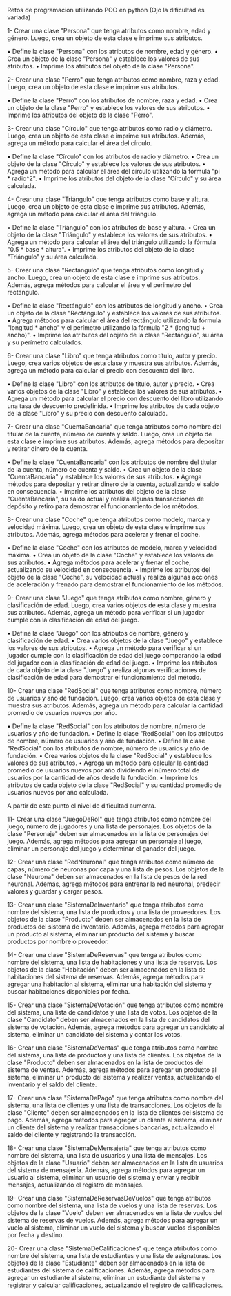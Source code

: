 Retos de programacion utilizando POO en python (Ojo la dificultad es variada)

1- Crear una clase "Persona" que tenga atributos como nombre, edad y género. Luego, crea un objeto de esta clase e imprime sus atributos.

• Define la clase "Persona" con los atributos de nombre, edad y género.
• Crea un objeto de la clase "Persona" y establece los valores de sus atributos.
• Imprime los atributos del objeto de la clase "Persona".

2- Crear una clase "Perro" que tenga atributos como nombre, raza y edad. Luego, crea un objeto de esta clase e imprime sus atributos.

• Define la clase "Perro" con los atributos de nombre, raza y edad.
• Crea un objeto de la clase "Perro" y establece los valores de sus atributos.
• Imprime los atributos del objeto de la clase "Perro".

3- Crear una clase "Círculo" que tenga atributos como radio y diámetro. Luego, crea un objeto de esta clase e imprime sus atributos. 
Además, agrega un método para calcular el área del círculo.

• Define la clase "Círculo" con los atributos de radio y diámetro.
• Crea un objeto de la clase "Círculo" y establece los valores de sus atributos.
• Agrega un método para calcular el área del círculo utilizando la fórmula "pi * radio^2".
• Imprime los atributos del objeto de la clase "Círculo" y su área calculada.

4- Crear una clase "Triángulo" que tenga atributos como base y altura. Luego, crea un objeto de esta clase e imprime sus atributos. 
Además, agrega un método para calcular el área del triángulo.

• Define la clase "Triángulo" con los atributos de base y altura.
• Crea un objeto de la clase "Triángulo" y establece los valores de sus atributos.
• Agrega un método para calcular el área del triángulo utilizando la fórmula "0.5 * base * altura".
• Imprime los atributos del objeto de la clase "Triángulo" y su área calculada.

5- Crear una clase "Rectángulo" que tenga atributos como longitud y ancho. Luego, crea un objeto de esta clase e imprime sus atributos. 
Además, agrega métodos para calcular el área y el perímetro del rectángulo.

• Define la clase "Rectángulo" con los atributos de longitud y ancho.
• Crea un objeto de la clase "Rectángulo" y establece los valores de sus atributos.
• Agrega métodos para calcular el área del rectángulo utilizando la fórmula "longitud * ancho" y el perímetro utilizando la fórmula "2 * (longitud + ancho)".
• Imprime los atributos del objeto de la clase "Rectángulo", su área y su perímetro calculados.

6- Crear una clase "Libro" que tenga atributos como título, autor y precio. Luego, crea varios objetos de esta clase y muestra sus atributos. 
Además, agrega un método para calcular el precio con descuento del libro.

• Define la clase "Libro" con los atributos de título, autor y precio.
• Crea varios objetos de la clase "Libro" y establece los valores de sus atributos.
• Agrega un método para calcular el precio con descuento del libro utilizando una tasa de descuento predefinida.
• Imprime los atributos de cada objeto de la clase "Libro" y su precio con descuento calculado.

7- Crear una clase "CuentaBancaria" que tenga atributos como nombre del titular de la cuenta, número de cuenta y saldo. Luego, crea un objeto de esta clase e imprime sus atributos. Además, agrega métodos para depositar y retirar dinero de la cuenta.

• Define la clase "CuentaBancaria" con los atributos de nombre del titular de la cuenta, número de cuenta y saldo.
• Crea un objeto de la clase "CuentaBancaria" y establece los valores de sus atributos.
• Agrega métodos para depositar y retirar dinero de la cuenta, actualizando el saldo en consecuencia.
• Imprime los atributos del objeto de la clase "CuentaBancaria", su saldo actual y realiza algunas transacciones de depósito y retiro para demostrar el funcionamiento de los métodos.

8- Crear una clase "Coche" que tenga atributos como modelo, marca y velocidad máxima. Luego, crea un objeto de esta clase e imprime sus atributos. Además, agrega métodos para acelerar y frenar el coche.

• Define la clase "Coche" con los atributos de modelo, marca y velocidad máxima.
• Crea un objeto de la clase "Coche" y establece los valores de sus atributos.
• Agrega métodos para acelerar y frenar el coche, actualizando su velocidad en consecuencia.
• Imprime los atributos del objeto de la clase "Coche", su velocidad actual y realiza algunas acciones de aceleración y frenado para demostrar el funcionamiento de los métodos.

9- Crear una clase "Juego" que tenga atributos como nombre, género y clasificación de edad. Luego, crea varios objetos de esta clase y muestra sus atributos. Además, agrega un método para verificar si un jugador cumple con la clasificación de edad del juego.

• Define la clase "Juego" con los atributos de nombre, género y clasificación de edad.
• Crea varios objetos de la clase "Juego" y establece los valores de sus atributos.
• Agrega un método para verificar si un jugador cumple con la clasificación de edad del juego comparando la edad del jugador con la clasificación de edad del juego.
• Imprime los atributos de cada objeto de la clase "Juego" y realiza algunas verificaciones de clasificación de edad para demostrar el funcionamiento del método.

10- Crear una clase "RedSocial" que tenga atributos como nombre, número de usuarios y año de fundación. Luego, crea varios objetos de esta clase y muestra sus atributos. Además, agrega un método para calcular la cantidad promedio de usuarios nuevos por año.

• Define la clase "RedSocial" con los atributos de nombre, número de usuarios y año de fundación.
• Define la clase "RedSocial" con los atributos de nombre, número de usuarios y año de fundación.
• Define la clase "RedSocial" con los atributos de nombre, número de usuarios y año de fundación.
• Crea varios objetos de la clase "RedSocial" y establece los valores de sus atributos.
• Agrega un método para calcular la cantidad promedio de usuarios nuevos por año dividiendo el número total de usuarios por la cantidad de años desde la fundación.
• Imprime los atributos de cada objeto de la clase "RedSocial" y su cantidad promedio de usuarios nuevos por año calculada.

A partir de este punto el nivel de dificultad aumenta.

11- Crear una clase "JuegoDeRol" que tenga atributos como nombre del juego, número de jugadores y una lista de personajes. 
Los objetos de la clase "Personaje" deben ser almacenados en la lista de personajes del juego. 
Además, agrega métodos para agregar un personaje al juego, eliminar un personaje del juego y determinar el ganador del juego.

12- Crear una clase "RedNeuronal" que tenga atributos como número de capas, número de neuronas por capa y una lista de pesos. Los objetos de la clase "Neurona" deben ser almacenados en la lista de pesos de la red neuronal. 
Además, agrega métodos para entrenar la red neuronal, predecir valores y guardar y cargar pesos.

13- Crear una clase "SistemaDeInventario" que tenga atributos como nombre del sistema, una lista de productos y una lista de proveedores. 
Los objetos de la clase "Producto" deben ser almacenados en la lista de productos del sistema de inventario. Además, agrega métodos para agregar un producto al sistema, eliminar un producto del sistema y buscar productos por nombre o proveedor.

14- Crear una clase "SistemaDeReservas" que tenga atributos como nombre del sistema, una lista de habitaciones y una lista de reservas. 
Los objetos de la clase "Habitación" deben ser almacenados en la lista de habitaciones del sistema de reservas. 
Además, agrega métodos para agregar una habitación al sistema, eliminar una habitación del sistema y buscar habitaciones disponibles por fecha.

15- Crear una clase "SistemaDeVotación" que tenga atributos como nombre del sistema, una lista de candidatos y una lista de votos.
Los objetos de la clase "Candidato" deben ser almacenados en la lista de candidatos del sistema de votación. 
Además, agrega métodos para agregar un candidato al sistema, eliminar un candidato del sistema y contar los votos.

16- Crear una clase "SistemaDeVentas" que tenga atributos como nombre del sistema, una lista de productos y una lista de clientes. 
Los objetos de la clase "Producto" deben ser almacenados en la lista de productos del sistema de ventas. 
Además, agrega métodos para agregar un producto al sistema, eliminar un producto del sistema y realizar ventas, actualizando el inventario y el saldo del cliente.

17- Crear una clase "SistemaDePago" que tenga atributos como nombre del sistema, una lista de clientes y una lista de transacciones. 
Los objetos de la clase "Cliente" deben ser almacenados en la lista de clientes del sistema de pago. 
Además, agrega métodos para agregar un cliente al sistema, eliminar un cliente del sistema y realizar transacciones bancarias, actualizando el saldo del cliente y registrando la transacción.

18- Crear una clase "SistemaDeMensajería" que tenga atributos como nombre del sistema, una lista de usuarios y una lista de mensajes.
Los objetos de la clase "Usuario" deben ser almacenados en la lista de usuarios del sistema de mensajería. 
Además, agrega métodos para agregar un usuario al sistema, eliminar un usuario del sistema y enviar y recibir mensajes, actualizando el registro de mensajes.

19- Crear una clase "SistemaDeReservasDeVuelos" que tenga atributos como nombre del sistema, una lista de vuelos y una lista de reservas. 
Los objetos de la clase "Vuelo" deben ser almacenados en la lista de vuelos del sistema de reservas de vuelos. 
Además, agrega métodos para agregar un vuelo al sistema, eliminar un vuelo del sistema y buscar vuelos disponibles por fecha y destino.

20- Crear una clase "SistemaDeCalificaciones" que tenga atributos como nombre del sistema, una lista de estudiantes y una lista de asignaturas.
Los objetos de la clase "Estudiante" deben ser almacenados en la lista de estudiantes del sistema de calificaciones. 
Además, agrega métodos para agregar un estudiante al sistema, eliminar un estudiante del sistema y registrar y calcular calificaciones, actualizando el registro de calificaciones. 
